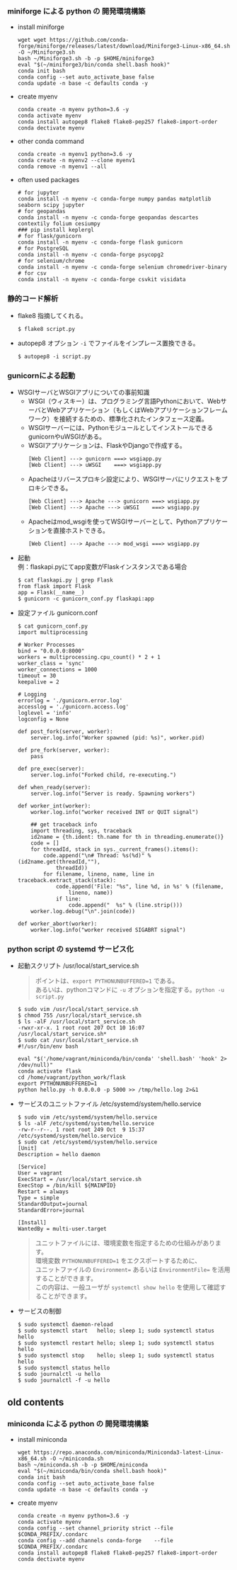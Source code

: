 ### miniforge による python の 開発環境構築
- install miniforge
  ```console
  wget wget https://github.com/conda-forge/miniforge/releases/latest/download/Miniforge3-Linux-x86_64.sh -O ~/Miniforge3.sh
  bash ~/Miniforge3.sh -b -p $HOME/miniforge3
  eval "$(~/miniforge3/bin/conda shell.bash hook)"
  conda init bash
  conda config --set auto_activate_base false
  conda update -n base -c defaults conda -y
  ```

- create myenv
  ```console
  conda create -n myenv python=3.6 -y
  conda activate myenv
  conda install autopep8 flake8 flake8-pep257 flake8-import-order 
  conda dectivate myenv
  ```
- other conda command
  ```console
  conda create -n myenv1 python=3.6 -y
  conda create -n myenv2 --clone myenv1
  conda remove -n myenv1 --all
  ```

- often used packages
  ```console
  # for jupyter
  conda install -n myenv -c conda-forge numpy pandas matplotlib seaborn scipy jupyter
  # for geopandas
  conda install -n myenv -c conda-forge geopandas descartes contextily folium cesiumpy
  ### pip install keplergl
  # for flask/gunicorn
  conda install -n myenv -c conda-forge flask gunicorn
  # for PostgreSQL
  conda install -n myenv -c conda-forge psycopg2
  # for selenium/chrome
  conda install -n myenv -c conda-forge selenium chromedriver-binary
  # for csv
  conda install -n myenv -c conda-forge csvkit visidata
  ```

### 静的コード解析
- flake8
  指摘してくれる。
  ```console
  $ flake8 script.py
  ```
- autopep8
  オプション ```-i``` でファイルをインプレース置換できる。
  ```console
  $ autopep8 -i script.py
  ```

### gunicornによる起動
- WSGIサーバとWSGIアプリについての事前知識
  - WSGI（ウィスキー）は、プログラミング言語Pythonにおいて、WebサーバとWebアプリケーション（もしくはWebアプリケーションフレームワーク）を接続するための、標準化されたインタフェース定義。
  - WSGIサーバーには、PythonモジュールとしてインストールできるgunicornやuWSGIがある。  
  - WSGIアプリケーションは、FlaskやDjangoで作成する。
    ```console
    [Web Client] ---> gunicorn ===> wsgiapp.py
    [Web Client] ---> uWSGI    ===> wsgiapp.py
    ```
  - Apacheはリバースプロキシ設定により、WSGIサーバにリクエストをプロキシできる。
    ```console
    [Web Client] ---> Apache ---> gunicorn ===> wsgiapp.py
    [Web Client] ---> Apache ---> uWSGI    ===> wsgiapp.py
    ```
  - Apacheはmod_wsgiを使ってWSGIサーバーとして、Pythonアプリケーションを直接ホストできる。
    ```console
    [Web Client] ---> Apache ---> mod_wsgi ===> wsgiapp.py
    ```
- 起動  
  例：flaskapi.pyにてapp変数がFlaskインスタンスである場合
  ```console
  $ cat flaskapi.py | grep Flask
  from flask import Flask
  app = Flask(__name__)
  $ gunicorn -c gunicorn_conf.py flaskapi:app
  ```
- 設定ファイル gunicorn.conf
  ```console
  $ cat gunicorn_conf.py 
  import multiprocessing
  
  # Worker Processes
  bind = "0.0.0.0:8000"
  workers = multiprocessing.cpu_count() * 2 + 1
  worker_class = 'sync'
  worker_connections = 1000
  timeout = 30
  keepalive = 2
  
  # Logging
  errorlog = './gunicorn.error.log'
  accesslog = './gunicorn.access.log'
  loglevel = 'info'
  logconfig = None
  
  def post_fork(server, worker):
      server.log.info("Worker spawned (pid: %s)", worker.pid)
  
  def pre_fork(server, worker):
      pass
  
  def pre_exec(server):
      server.log.info("Forked child, re-executing.")
  
  def when_ready(server):
      server.log.info("Server is ready. Spawning workers")
  
  def worker_int(worker):
      worker.log.info("worker received INT or QUIT signal")
  
      ## get traceback info
      import threading, sys, traceback
      id2name = {th.ident: th.name for th in threading.enumerate()}
      code = []
      for threadId, stack in sys._current_frames().items():
          code.append("\n# Thread: %s(%d)" % (id2name.get(threadId,""),
              threadId))
          for filename, lineno, name, line in traceback.extract_stack(stack):
              code.append('File: "%s", line %d, in %s' % (filename,
                  lineno, name))
              if line:
                  code.append("  %s" % (line.strip()))
      worker.log.debug("\n".join(code))
  
  def worker_abort(worker):
      worker.log.info("worker received SIGABRT signal")
  ```

### python script の systemd サービス化
- 起動スクリプト /usr/local/start_service.sh
  > ポイントは、```export PYTHONUNBUFFERED=1``` である。  
  > あるいは、pythonコマンドに ```-u``` オプションを指定する。```python -u script.py```
  
  ```console
  $ sudo vim /usr/local/start_service.sh
  $ chmod 755 /usr/local/start_service.sh
  $ ls -alF /usr/local/start_service.sh 
  -rwxr-xr-x. 1 root root 207 Oct 10 16:07 /usr/local/start_service.sh*
  $ sudo cat /usr/local/start_service.sh
  #!/usr/bin/env bash
  
  eval "$('/home/vagrant/miniconda/bin/conda' 'shell.bash' 'hook' 2> /dev/null)"
  conda activate flask
  cd /home/vagrant/python_work/flask
  export PYTHONUNBUFFERED=1
  python hello.py -h 0.0.0.0 -p 5000 >> /tmp/hello.log 2>&1
  ```
- サービスのユニットファイル /etc/systemd/system/hello.service 
  ```console
  $ sudo vim /etc/systemd/system/hello.service 
  $ ls -alF /etc/systemd/system/hello.service 
  -rw-r--r--. 1 root root 249 Oct  9 15:37 /etc/systemd/system/hello.service
  $ sudo cat /etc/systemd/system/hello.service 
  [Unit]
  Description = hello daemon
  
  [Service]
  User = vagrant
  ExecStart = /usr/local/start_service.sh
  ExecStop = /bin/kill ${MAINPID}
  Restart = always
  Type = simple
  StandardOutput=journal
  StandardError=journal 
  
  [Install]
  WantedBy = multi-user.target
  ```
  > ユニットファイルには、環境変数を指定するための仕組みがあります。  
  > 環境変数 ```PYTHONUNBUFFERED=1``` をエクスポートするために、  
  > ユニットファイルの ```Environment=``` あるいは ```EnvironmentFile=``` を活用することができます。  
  > この内容は、一般ユーザが ```systemctl show hello``` を使用して確認することができます。

- サービスの制御
  ```console
  $ sudo systemctl daemon-reload
  $ sudo systemctl start   hello; sleep 1; sudo systemctl status hello
  $ sudo systemctl restart hello; sleep 1; sudo systemctl status hello
  $ sudo systemctl stop    hello; sleep 1; sudo systemctl status hello
  $ sudo systemctl status hello
  $ sudo journalctl -u hello
  $ sudo journalctl -f -u hello
  ```

## old contents
### miniconda による python の 開発環境構築
- install miniconda
  ```console
  wget https://repo.anaconda.com/miniconda/Miniconda3-latest-Linux-x86_64.sh -O ~/miniconda.sh
  bash ~/miniconda.sh -b -p $HOME/miniconda
  eval "$(~/miniconda/bin/conda shell.bash hook)"
  conda init bash
  conda config --set auto_activate_base false
  conda update -n base -c defaults conda -y
  ```

- create myenv
  ```console
  conda create -n myenv python=3.6 -y
  conda activate myenv
  conda config --set channel_priority strict --file $CONDA_PREFIX/.condarc
  conda config --add channels conda-forge    --file $CONDA_PREFIX/.condarc
  conda install autopep8 flake8 flake8-pep257 flake8-import-order 
  conda dectivate myenv
  ```
